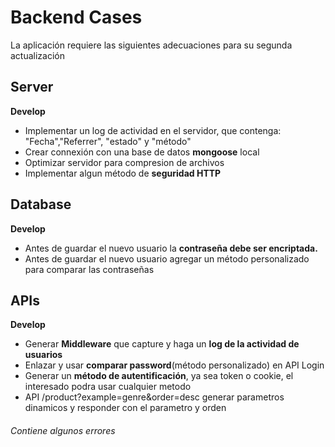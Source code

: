 # Backend Cases

La aplicación requiere las siguientes adecuaciones para su segunda actualización

## Server

**Develop**
- Implementar un log de actividad en el servidor, que contenga: "Fecha","Referrer", "estado" y "método"
- Crear connexión con una base de datos **mongoose** local
- Optimizar servidor para compresion de archivos
- Implementar algun método de **seguridad HTTP**

## Database

**Develop**
- Antes de guardar el nuevo usuario la **contraseña debe ser encriptada.**
- Antes de guardar el nuevo usuario agregar un método personalizado para comparar las contraseñas

## APIs

**Develop**

- Generar **Middleware** que capture y haga un **log de la actividad de usuarios**
- Enlazar y usar **comparar password**(método personalizado) en API Login
- Generar un **método de autentificación**, ya sea token o cookie, el interesado podra usar cualquier metodo 
- API /product?example=genre&order=desc generar parametros dinamicos y responder con el parametro y orden

###### Contiene algunos errores
